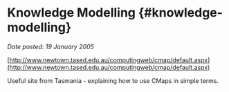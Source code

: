 # Knowledge Modelling {#knowledge-modelling}

_Date posted: 19 January 2005_

[http://www.newtown.tased.edu.au/computingweb/cmap/default.aspx](http://www.newtown.tased.edu.au/computingweb/cmap/default.aspx)

Useful site from Tasmania - explaining how to use CMaps in simple terms.